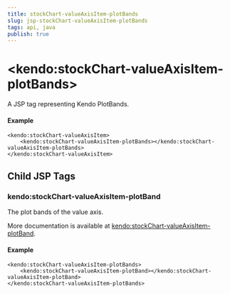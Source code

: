 ```yaml
---
title: stockChart-valueAxisItem-plotBands
slug: jsp-stockChart-valueAxisItem-plotBands
tags: api, java
publish: true
---
```


# \<kendo:stockChart-valueAxisItem-plotBands\>
A JSP tag representing Kendo PlotBands.

#### Example
    <kendo:stockChart-valueAxisItem>
        <kendo:stockChart-valueAxisItem-plotBands></kendo:stockChart-valueAxisItem-plotBands>
    </kendo:stockChart-valueAxisItem>


## Child JSP Tags

### kendo:stockChart-valueAxisItem-plotBand

The plot bands of the value axis.

More documentation is available at [kendo:stockChart-valueAxisItem-plotBand](/api/wrappers/jsp/stockchart/valueaxisitem-plotband).

#### Example

    <kendo:stockChart-valueAxisItem-plotBands>
        <kendo:stockChart-valueAxisItem-plotBand></kendo:stockChart-valueAxisItem-plotBand>
    </kendo:stockChart-valueAxisItem-plotBands>
 
